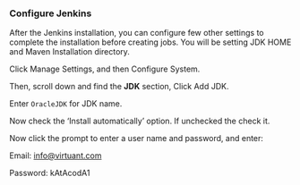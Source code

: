 ### Configure Jenkins

After the Jenkins installation, you can configure few other settings to complete the installation before creating jobs.
You will be setting JDK HOME and Maven Installation directory.

Click Manage Settings, and then Configure System.

Then, scroll down and find the **JDK** section, Click Add JDK.

Enter `OracleJDK` for JDK name.

Now check the ‘Install automatically’ option. If unchecked the check it.

Now click the prompt to enter a user name and password, and enter:

Email: info@virtuant.com

Password: kAtAcodA1
